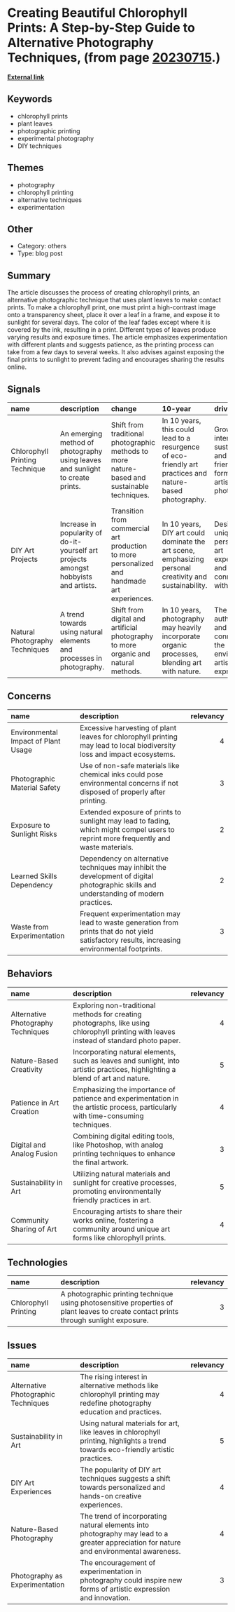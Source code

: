 # __Creating Beautiful Chlorophyll Prints: A Step-by-Step Guide to Alternative Photography Techniques__, (from page [20230715](https://kghosh.substack.com/p/20230715).)

__[External link](https://www.lomography.com/magazine/294016-let-the-sun-do-the-work-with-chlorophyl-prints)__



## Keywords

* chlorophyll prints
* plant leaves
* photographic printing
* experimental photography
* DIY techniques

## Themes

* photography
* chlorophyll printing
* alternative techniques
* experimentation

## Other

* Category: others
* Type: blog post

## Summary

The article discusses the process of creating chlorophyll prints, an alternative photographic technique that uses plant leaves to make contact prints. To make a chlorophyll print, one must print a high-contrast image onto a transparency sheet, place it over a leaf in a frame, and expose it to sunlight for several days. The color of the leaf fades except where it is covered by the ink, resulting in a print. Different types of leaves produce varying results and exposure times. The article emphasizes experimentation with different plants and suggests patience, as the printing process can take from a few days to several weeks. It also advises against exposing the final prints to sunlight to prevent fading and encourages sharing the results online.

## Signals

| name                           | description                                                                          | change                                                                                       | 10-year                                                                                                  | driving-force                                                                                  |   relevancy |
|:-------------------------------|:-------------------------------------------------------------------------------------|:---------------------------------------------------------------------------------------------|:---------------------------------------------------------------------------------------------------------|:-----------------------------------------------------------------------------------------------|------------:|
| Chlorophyll Printing Technique | An emerging method of photography using leaves and sunlight to create prints.        | Shift from traditional photographic methods to more nature-based and sustainable techniques. | In 10 years, this could lead to a resurgence of eco-friendly art practices and nature-based photography. | Growing interest in sustainability and eco-friendly art forms among artists and photographers. |           4 |
| DIY Art Projects               | Increase in popularity of do-it-yourself art projects amongst hobbyists and artists. | Transition from commercial art production to more personalized and handmade art experiences. | In 10 years, DIY art could dominate the art scene, emphasizing personal creativity and sustainability.   | Desire for unique, personalized art experiences and a connection with nature.                  |           4 |
| Natural Photography Techniques | A trend towards using natural elements and processes in photography.                 | Shift from digital and artificial photography to more organic and natural methods.           | In 10 years, photography may heavily incorporate organic processes, blending art with nature.            | The quest for authenticity and a deeper connection to the environment in artistic expression.  |           3 |

## Concerns

| name                                | description                                                                                                                                    |   relevancy |
|:------------------------------------|:-----------------------------------------------------------------------------------------------------------------------------------------------|------------:|
| Environmental Impact of Plant Usage | Excessive harvesting of plant leaves for chlorophyll printing may lead to local biodiversity loss and impact ecosystems.                       |           4 |
| Photographic Material Safety        | Use of non-safe materials like chemical inks could pose environmental concerns if not disposed of properly after printing.                     |           3 |
| Exposure to Sunlight Risks          | Extended exposure of prints to sunlight may lead to fading, which might compel users to reprint more frequently and waste materials.           |           2 |
| Learned Skills Dependency           | Dependency on alternative techniques may inhibit the development of digital photographic skills and understanding of modern practices.         |           2 |
| Waste from Experimentation          | Frequent experimentation may lead to waste generation from prints that do not yield satisfactory results, increasing environmental footprints. |           3 |

## Behaviors

| name                               | description                                                                                                                              |   relevancy |
|:-----------------------------------|:-----------------------------------------------------------------------------------------------------------------------------------------|------------:|
| Alternative Photography Techniques | Exploring non-traditional methods for creating photographs, like using chlorophyll printing with leaves instead of standard photo paper. |           4 |
| Nature-Based Creativity            | Incorporating natural elements, such as leaves and sunlight, into artistic practices, highlighting a blend of art and nature.            |           5 |
| Patience in Art Creation           | Emphasizing the importance of patience and experimentation in the artistic process, particularly with time-consuming techniques.         |           4 |
| Digital and Analog Fusion          | Combining digital editing tools, like Photoshop, with analog printing techniques to enhance the final artwork.                           |           3 |
| Sustainability in Art              | Utilizing natural materials and sunlight for creative processes, promoting environmentally friendly practices in art.                    |           5 |
| Community Sharing of Art           | Encouraging artists to share their works online, fostering a community around unique art forms like chlorophyll prints.                  |           4 |

## Technologies

| name                 | description                                                                                                                           |   relevancy |
|:---------------------|:--------------------------------------------------------------------------------------------------------------------------------------|------------:|
| Chlorophyll Printing | A photographic printing technique using photosensitive properties of plant leaves to create contact prints through sunlight exposure. |           3 |

## Issues

| name                                | description                                                                                                                             |   relevancy |
|:------------------------------------|:----------------------------------------------------------------------------------------------------------------------------------------|------------:|
| Alternative Photographic Techniques | The rising interest in alternative methods like chlorophyll printing may redefine photography education and practices.                  |           4 |
| Sustainability in Art               | Using natural materials for art, like leaves in chlorophyll printing, highlights a trend towards eco-friendly artistic practices.       |           5 |
| DIY Art Experiences                 | The popularity of DIY art techniques suggests a shift towards personalized and hands-on creative experiences.                           |           4 |
| Nature-Based Photography            | The trend of incorporating natural elements into photography may lead to a greater appreciation for nature and environmental awareness. |           4 |
| Photography as Experimentation      | The encouragement of experimentation in photography could inspire new forms of artistic expression and innovation.                      |           3 |